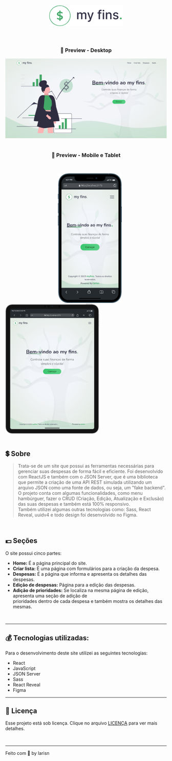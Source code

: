 
<h1 align="center">
<img src="https://github.com/larisn/my-fins/blob/main/src/assets/img/logo.svg" width="230px">
</h1>
<br>

<h3 align="center">
💸 Preview - Desktop
</h3>

![Preview](https://github.com/larisn/my-fins/blob/main/src/assets/img/preview-desktop.png)
<br>
<br>

<h3 align="center">
💸 Preview - Mobile e Tablet
</h3>
<br>

&ensp; &ensp; &ensp; &ensp; &ensp; &ensp; &ensp; &ensp; &ensp; &ensp; &ensp; &ensp; &ensp; &ensp; &ensp; <img src="src/assets/img/mobile.png" width="200px"> &ensp; &ensp; &ensp; <img src="src/assets/img/tablet.png" width="293px">
<br>
<br>

## 💲 Sobre

> Trata-se de um site que possui as ferramentas necessárias para gerenciar suas despesas de forma fácil e eficiente. Foi desenvolvido com ReactJS e também com o JSON Server, que é uma biblioteca que permite a criação de uma API REST simulada utilizando um arquivo JSON como uma fonte de dados, ou seja, um "fake backend". <br>
O projeto conta com algumas funcionalidades, como menu hambúrguer, fazer o CRUD (Criação, Edição, Atualização e Exclusão) das suas despesas e também está 100% responsivo. <br>
Também utilizei algumas outras tecnologias como: Sass, React Reveal,  uuidv4 e todo design foi desenvolvido no Figma.
<br>


## 💵 Seções
O site possui cinco partes:

- **Home:** É a página principal do site.
- **Criar lista:** É uma página com formulários para a criação da despesa.
- **Despesas:** É a página que informa e apresenta os detalhes das despesas.
- **Edição de despesas:** Página para a edição das despesas.
- **Adição de prioridades:** Se localiza na mesma página de edição, apresenta uma seção de adição de <br> prioridades dentro de cada despesa e também mostra os detalhes das mesmas.
<br>

---

## 💰 Tecnologias utilizadas:

Para o desenvolvimento deste site utilizei as seguintes tecnologias:

* React
* JavaScript
* JSON Server
* Sass
* React Reveal
* Figma

---

## 🎐 Licença
Esse projeto está sob licença. Clique no arquivo [LICENÇA](https://github.com/larisn/larisn/blob/main/LICENSE.md) para ver mais detalhes.

<br>

---

Feito com 💚 by larisn

